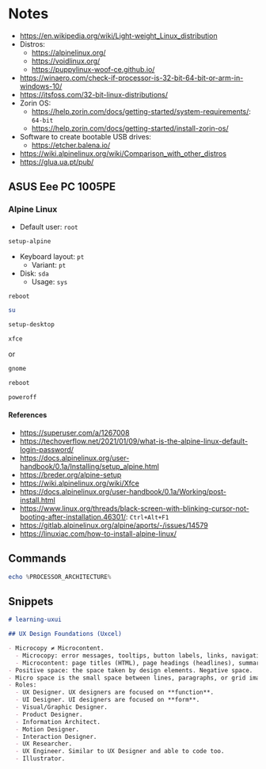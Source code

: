 # Notes

- https://en.wikipedia.org/wiki/Light-weight_Linux_distribution
- Distros:
  - https://alpinelinux.org/
  - https://voidlinux.org/
  - https://puppylinux-woof-ce.github.io/
- https://winaero.com/check-if-processor-is-32-bit-64-bit-or-arm-in-windows-10/
- https://itsfoss.com/32-bit-linux-distributions/
- Zorin OS:
  - https://help.zorin.com/docs/getting-started/system-requirements/: `64-bit`
  - https://help.zorin.com/docs/getting-started/install-zorin-os/
- Software to create bootable USB drives:
  - https://etcher.balena.io/
- https://wiki.alpinelinux.org/wiki/Comparison_with_other_distros
- https://glua.ua.pt/pub/

## ASUS Eee PC 1005PE

### Alpine Linux

- Default user: `root`

```bash
setup-alpine
```

- Keyboard layout: `pt`
  - Variant: `pt`
- Disk: `sda`
  - Usage: `sys`

```bash
reboot
```

```bash
su
```

```bash
setup-desktop
```

```bash
xfce
```

or

```bash
gnome
```

```bash
reboot
```

```bash
poweroff
```

#### References

- https://superuser.com/a/1267008
- https://techoverflow.net/2021/01/09/what-is-the-alpine-linux-default-login-password/
- https://docs.alpinelinux.org/user-handbook/0.1a/Installing/setup_alpine.html
- https://breder.org/alpine-setup
- https://wiki.alpinelinux.org/wiki/Xfce
- https://docs.alpinelinux.org/user-handbook/0.1a/Working/post-install.html
- https://www.linux.org/threads/black-screen-with-blinking-cursor-not-booting-after-installation.46301/: `Ctrl+Alt+F1`
- https://gitlab.alpinelinux.org/alpine/aports/-/issues/14579
- https://linuxiac.com/how-to-install-alpine-linux/

## Commands

```powershell
echo %PROCESSOR_ARCHITECTURE%
```

## Snippets

```markdown
# learning-uxui

## UX Design Foundations (Uxcel)

- Microcopy ≠ Microcontent.
  - Microcopy: error messages, tooltips, button labels, links, navigation menus, etc.
  - Microcontent: page titles (HTML), page headings (headlines), summaries, tips, etc.
- Positive space: the space taken by design elements. Negative space.
- Micro space is the small space between lines, paragraphs, or grid images. Macro space is the large area around a design layout and between its major elements.
- Roles:
  - UX Designer. UX designers are focused on **function**.
  - UI Designer. UI designers are focused on **form**.
  - Visual/Graphic Designer.
  - Product Designer.
  - Information Architect.
  - Motion Designer.
  - Interaction Designer.
  - UX Researcher.
  - UX Engineer. Similar to UX Designer and able to code too.
  - Illustrator.
```
